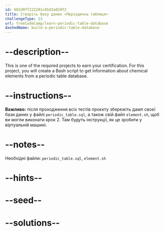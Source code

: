 ```yaml
---
id: 602d9ff222201c65d2a019f2
title: Створіть базу даних «Періодична таблиця»
challengeType: 13
url: freeCodeCamp/learn-periodic-table-database
dashedName: build-a-periodic-table-database
---
```


# --description--

This is one of the required projects to earn your certification. For this project, you will create a Bash script to get information about chemical elements from a periodic table database.

# --instructions--

**Важливо:** після проходження всіх тестів проєкту збережіть дамп своєї бази даних у файлі `periodic_table.sql`, а також свій файл `element.sh`, щоб ви могли виконати крок 2. Там будуть інструкції, як це зробити у віртуальній машині.

# --notes--

Необхідні файли: `periodic_table.sql`, `element.sh`

# --hints--

# --seed--

# --solutions--

